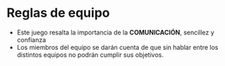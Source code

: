 Reglas de equipo
======
* Este juego resalta la importancia de la **COMUNICACIÓN**, sencillez y confianza
* Los miembros del equipo se darán cuenta de que sin hablar entre los distintos equipos no podrán cumplir sus objetivos.
